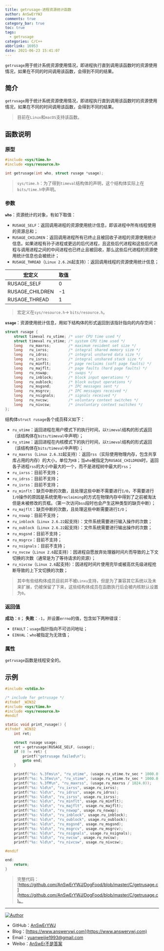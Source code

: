 ```yaml
---
title: getrusage-进程资源统计函数
author: AnSwErYWJ
comments: true
category_bar: true
toc: true
tags:
  - getrusage
categories: C/C++
abbrlink: 16953
date: 2021-06-23 15:41:07
---
```


`getrusage`用于统计系统资源使用情况，即进程执行直到调用该函数时的资源使用情况，如果在不同的时间调用该函数，会得到不同的结果。

<!--more-->

## 简介
`getrusage`用于统计系统资源使用情况，即进程执行直到调用该函数时的资源使用情况，如果在不同的时间调用该函数，会得到不同的结果。
> 目前在`Linux`和`macOS`支持该函数。



## 函数说明
### 原型
```c
#include <sys/time.h>
#include <sys/resource.h>

int getrusage(int who, struct rusage *usage);
```
> `sys/time.h`：为了得到`timeval`结构体的声明，这个结构体实际上在`bits/time.h`中声明。



### 参数
**`who`**：资源统计的对象，有如下取值：

- `RUSAGE_SELF`：返回调用进程的资源使用统计信息，即该进程中所有线程使用的资源总和；
- `RUSAGE_CHILDREN`：返回调用进程所有已终止且被回收子进程的资源使用统计信息。如果进程有孙子进程或更远的后代进程，且这些后代进程和这些后代进程与调用进程之间的中间进程也已终止且被回收，那么这些后代进程的资源使用统计信息也会被统计；
- `RUSAGE_THREAD`（`Linux 2.6.26`起支持）：返回调用线程的资源使用统计信息；


| 宏定义 | 取值 |
| --- | --- |
| RUSAGE_SELF | 0 |
| RUSAGE_CHILDREN | -1 |
| RUSAGE_THREAD | 1 |



> 宏定义在`sys/resource.h`-> `bits/resource.h`。

**`usage`**：资源使用统计信息，用如下结构体的形式返回到该指针指向的内存空间：
```c
struct rusage {
    struct timeval ru_utime; /* user CPU time used */
    struct timeval ru_stime; /* system CPU time used */
    long   ru_maxrss;        /* maximum resident set size */
    long   ru_ixrss;         /* integral shared memory size */
    long   ru_idrss;         /* integral unshared data size */
    long   ru_isrss;         /* integral unshared stack size */
    long   ru_minflt;        /* page reclaims (soft page faults) */
    long   ru_majflt;        /* page faults (hard page faults) */
    long   ru_nswap;         /* swaps */
    long   ru_inblock;       /* block input operations */
    long   ru_oublock;       /* block output operations */
    long   ru_msgsnd;        /* IPC messages sent */
    long   ru_msgrcv;        /* IPC messages received */
    long   ru_nsignals;      /* signals received */
    long   ru_nvcsw;         /* voluntary context switches */
    long   ru_nivcsw;        /* involuntary context switches */
};
```
结构体`struct rusage`各个成员释义如下：

- `ru_utime`：返回进程在用户模式下的执行时间，以`timeval`结构的形式返回（该结构体在`bits/timeval`中声明）；
- `ru_stime`：返回进程在内核模式下的执行时间，以`timeval`结构的形式返回（该结构体在`bits/timeval`中声明）；
- `ru_maxrss`（`Linux 2.6.32`起支持）：返回`rss`（实际使用物理内存，包含共享库占用的内存）的大小，单位为`KB`；当`who`被指定为`RUSAGE_CHILDREN`时，返回各子进程`rss`的大小中最大的一个，而不是进程树中最大的`rss`；
- `ru_ixrss`：目前不支持；
- `ru_idrss`：目前不支持；
- `ru_isrss`：目前不支持；
- `ru_minflt`：缺页中断的次数，且处理这些中断不需要进行`I/O`，不需要进行`I/O`操作的原因是系统使用`reclaiming`的方式在物理内存中得到了之前被淘汰但是未被修改的页框。（第一次访问`bss`段时也会产生这种类型的缺页中断）；
- `ru_majflt`：缺页中断的次数，且处理这些中断需要进行`I/O`；
- `ru_nswap`：目前不支持；
- `ru_inblock`（`Linux 2.6.22`起支持）：文件系统需要进行输入操作的次数；
- `ru_oublock`（`Linux 2.6.22`起支持）：文件系统需要进行输出操作的次数；
- `ru_msgsnd`：目前不支持；
- `ru_msgrcv`：目前不支持；
- `ru_nsignals`：目前不支持；
- `ru_nvcsw`（`Linux 2.6`起支持）：因进程自愿放弃处理器时间片而导致的上下文切换的次数（通常是为了等待请求的资源）；
- `ru_nivcsw`（`Linux 2.6`起支持）：因进程时间片使用完毕或被高优先级进程抢断导致的上下文切换的次数；
> 其中有些结构体成员目前并不被`Linxu`支持，但是为了兼容其它系统以及未来扩展，仍被保留了下来，这些结构体成员在函数执行后会被内核默认设置为`0`。

### 返回值
**成功**：`0`；
**失败**：`-1`，并设置`errno`的值，包含如下两种错误：

- `EFAULT`：`usage`指针指向不可访问地址；
- `EINVAL`：`who`被指定为无效值；

### 属性
`getrusage`函数是线程安全的。
​
## 示例
```c
#include <stdio.h>

/* include for getrusage */
#ifndef _WIN32
#include <sys/time.h>
#include <sys/resource.h>
#endif

static void print_rusage() {
#ifndef _WIN32
	int ret;

	struct rusage usage;
    ret = getrusage(RUSAGE_SELF, &usage);
	if (0 != ret) {
		printf("getrusage failed\n");
		goto end;
	}

	printf("%s: %.3fms\n", "ru_utime", (usage.ru_utime.tv_sec * 1000.0 + usage.ru_utime.tv_usec / 1000.0));
	printf("%s: %.3fms\n", "ru_stime", (usage.ru_stime.tv_sec * 1000.0 + usage.ru_stime.tv_usec / 1000.0));
	printf("%s: %.3fM\n", "ru_maxrss", (usage.ru_maxrss / 1024.0));
	printf("%s: %ld\n", "ru_ixrss", usage.ru_ixrss);
	printf("%s: %ld\n", "ru_idrss", usage.ru_idrss);
	printf("%s: %ld\n", "ru_isrss", usage.ru_isrss);
	printf("%s: %ld\n", "ru_minflt", usage.ru_minflt);
	printf("%s: %ld\n", "ru_majflt", usage.ru_majflt);
	printf("%s: %ld\n", "ru_nswap", usage.ru_nswap);
	printf("%s: %ld\n", "ru_inblock", usage.ru_inblock);
	printf("%s: %ld\n", "ru_oublock", usage.ru_oublock);
	printf("%s: %ld\n", "ru_msgsnd", usage.ru_msgsnd);
	printf("%s: %ld\n", "ru_msgrcv", usage.ru_msgrcv);
	printf("%s: %ld\n", "ru_nsignals", usage.ru_nsignals);
	printf("%s: %ld\n", "ru_nvcsw", usage.ru_nvcsw);
	printf("%s: %ld\n", "ru_nivcsw", usage.ru_nivcsw);

#endif

end:
	return;
}
```
> 完整代码：[https://github.com/AnSwErYWJ/DogFood/blob/master/C/getrusage.c](https://github.com/AnSwErYWJ/DogFood/blob/master/C/getrusage.c)。

-----

<a href="#"><img src="https://img.shields.io/badge/Author-AnSwErYWJ-blue" alt="Author"></a>
- GitHub：[AnSwErYWJ](https://github.com/AnSwErYWJ)
- Blog：[https://www.answerywj.com](https://www.answerywj.com) 
- Email：[yuanweijie1993@gmail.com](https://mail.google.com)
- Weibo：[AnSwEr不是答案](https://weibo.com/1783591593)